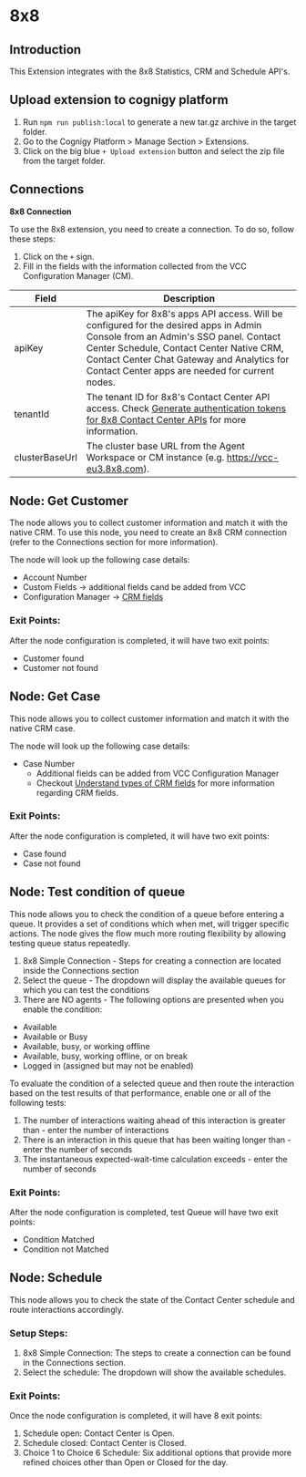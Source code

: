 # 8x8

## Introduction
This Extension integrates with the 8x8 Statistics, CRM and Schedule API's.


## Upload extension to cognigy platform

1. Run `npm run publish:local` to generate a new tar.gz archive in the target folder.
2. Go to the Cognigy Platform > Manage Section > Extensions.
3. Click on the big blue `+ Upload extension` button and select the zip file from the target folder.

## Connections

**8x8 Connection**

To use the 8x8 extension, you need to create a connection. To do so, follow these steps:
1. Click on the `+` sign.
2. Fill in the fields with the information collected from the VCC Configuration Manager (CM).

| Field               | Description                                                                                                                                                                                                                                                                                    |
| ------------------- |------------------------------------------------------------------------------------------------------------------------------------------------------------------------------------------------------------------------------------------------------------------------------------------------|
| apiKey      | The apiKey for 8x8's apps API access. Will be configured for the desired apps in Admin Console from an Admin's SSO panel. Contact Center Schedule, Contact Center Native CRM, Contact Center Chat Gateway and Analytics for Contact Center apps are needed for current nodes. |
| tenantId            | The tenant ID for 8x8's Contact Center API access. Check [Generate authentication tokens for 8x8 Contact Center APIs](https://docs.8x8.com/8x8WebHelp/VCC/configuration-manager-General/content/integrationapitokentab.htm) for more information. |
| clusterBaseUrl      | The cluster base URL from the Agent Workspace or CM instance (e.g. https://vcc-eu3.8x8.com). |


## Node: Get Customer

The node allows you to collect customer information and match it with the native CRM. To use this node, you need to create an 8x8 CRM connection (refer to the Connections section for more information).

The node will look up the following case details:
* Account Number
* Custom Fields -> additional fields cand be added from VCC
* Configuration Manager
              -> [CRM fields](https://docs.8x8.com/8x8WebHelp/VCC/configuration-manager-general/content/crmcustomfieldstypes.htm)

### Exit Points:
After the node configuration is completed, it will have two exit points:
* Customer found
* Customer not found


## Node: Get Case

This node allows you to collect customer information and match it with the native CRM case.

The node will look up the following case details:
- Case Number
  - Additional fields can be added from VCC Configuration Manager
  - Checkout [Understand types of CRM fields](https://docs.8x8.com/8x8WebHelp/VCC/configuration-manager-General/content/crmcustomfieldstypes.htm) for more information regarding CRM fields.


### Exit Points:
After the node configuration is completed, it will have two exit points:
- Case found
- Case not found


## Node: Test condition of queue

This node allows you to check the condition of a queue before entering a queue. It provides a set of conditions
which when met, will trigger specific actions. The node gives the flow much more routing flexibility by allowing testing queue status repeatedly.

1. 8x8 Simple Connection - Steps for creating a connection are located inside the Connections section
2. Select the queue - The dropdown will display the available queues for which you can test the conditions
3. There are NO agents - The following options are presented when you enable the condition:
  * Available
  * Available or Busy
  * Available, busy, or working offline
  * Available, busy, working offline, or on break
  * Logged in (assigned but may not be enabled)

To evaluate the condition of a selected queue and then route the interaction based on the test results of that performance, enable one or all of the following tests:
1. The number of interactions waiting ahead of this interaction is greater than - enter the number of interactions
2. There is an interaction in this queue that has been waiting longer than - enter the number of seconds
3. The instantaneous expected-wait-time calculation exceeds - enter the number of seconds

### Exit Points:
After the node configuration is completed, test Queue will have two exit points:
* Condition Matched
* Condition not Matched

## Node: Schedule

This node allows you to check the state of the Contact Center schedule and route interactions accordingly. 

### Setup Steps:

1. 8x8 Simple Connection: The steps to create a connection can be found in the Connections section. 
2. Select the schedule: The dropdown will show the available schedules. 

### Exit Points:

Once the node configuration is completed, it will have 8 exit points:
1. Schedule open: Contact Center is Open. 
2. Schedule closed: Contact Center is Closed. 
3. Choice 1 to Choice 6 Schedule: Six additional options that provide more refined choices other than Open or Closed for the day. 




